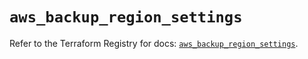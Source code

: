 # `aws_backup_region_settings`

Refer to the Terraform Registry for docs: [`aws_backup_region_settings`](https://registry.terraform.io/providers/hashicorp/aws/5.86.0/docs/resources/backup_region_settings).
